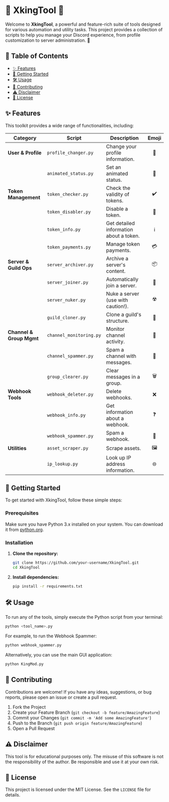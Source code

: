 # 👑 XkingTool 👑

Welcome to **XkingTool**, a powerful and feature-rich suite of tools designed for various automation and utility tasks. This project provides a collection of scripts to help you manage your Discord experience, from profile customization to server administration. 🚀

## 📜 Table of Contents

- [✨ Features](#-features)
- [🚀 Getting Started](#-getting-started)
- [🛠️ Usage](#️-usage)
- [🤝 Contributing](#-contributing)
- [⚠️ Disclaimer](#️-disclaimer)
- [📄 License](#-license)

## ✨ Features

This toolkit provides a wide range of functionalities, including:

| Category                  | Script                  | Description                                      | Emoji |
| ------------------------- | ----------------------- | ------------------------------------------------ | :---: |
| **User & Profile**        | `profile_changer.py`    | Change your profile information.                 |  👤   |
|                           | `animated_status.py`    | Set an animated status.                          |  💫   |
| **Token Management**      | `token_checker.py`      | Check the validity of tokens.                    |  ✔️   |
|                           | `token_disabler.py`     | Disable a token.                                 |  🚫   |
|                           | `token_info.py`         | Get detailed information about a token.          |  ℹ️   |
|                           | `token_payments.py`     | Manage token payments.                           |  💳   |
| **Server & Guild Ops**    | `server_archiver.py`    | Archive a server's content.                      |  📦   |
|                           | `server_joiner.py`      | Automatically join a server.                     |  🚪   |
|                           | `server_nuker.py`       | Nuke a server (use with caution!).               |  ☢️   |
|                           | `guild_cloner.py`       | Clone a guild's structure.                       |  👯   |
| **Channel & Group Mgmt**  | `channel_monitoring.py` | Monitor channel activity.                        |  👀   |
|                           | `channel_spammer.py`    | Spam a channel with messages.                    |  💬   |
|                           | `group_clearer.py`      | Clear messages in a group.                       |  🗑️   |
| **Webhook Tools**         | `webhook_deleter.py`    | Delete webhooks.                                 |  ❌   |
|                           | `webhook_info.py`       | Get information about a webhook.                 |  ❓   |
|                           | `webhook_spammer.py`    | Spam a webhook.                                  |  🎣   |
| **Utilities**             | `asset_scraper.py`      | Scrape assets.                                   |  🖼️   |
|                           | `ip_lookup.py`          | Look up IP address information.                  |  🌐   |

## 🚀 Getting Started

To get started with XkingTool, follow these simple steps:

### Prerequisites

Make sure you have Python 3.x installed on your system. You can download it from [python.org](https://www.python.org/downloads/).

### Installation

1.  **Clone the repository:**
    ```bash
    git clone https://github.com/your-username/XkingTool.git
    cd XkingTool
    ```
2.  **Install dependencies:**
    ```bash
    pip install -r requirements.txt
    ```

## 🛠️ Usage

To run any of the tools, simply execute the Python script from your terminal:

```bash
python <tool_name>.py
```

For example, to run the Webhook Spammer:

```bash
python webhook_spammer.py
```

Alternatively, you can use the main GUI application:

```bash
python KingMod.py
```

## 🤝 Contributing

Contributions are welcome! If you have any ideas, suggestions, or bug reports, please open an issue or create a pull request.

1.  Fork the Project
2.  Create your Feature Branch (`git checkout -b feature/AmazingFeature`)
3.  Commit your Changes (`git commit -m 'Add some AmazingFeature'`)
4.  Push to the Branch (`git push origin feature/AmazingFeature`)
5.  Open a Pull Request

## ⚠️ Disclaimer

This tool is for educational purposes only. The misuse of this software is not the responsibility of the author. Be responsible and use it at your own risk.

## 📄 License

This project is licensed under the MIT License. See the `LICENSE` file for details.
